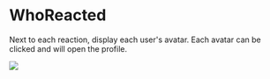 # WhoReacted

Next to each reaction, display each user's avatar. Each avatar can be clicked and will open the profile.

![](https://github.com/metroite/Vencord/assets/57493648/97fec9e8-396f-4f5e-916e-1ec21445113d)
